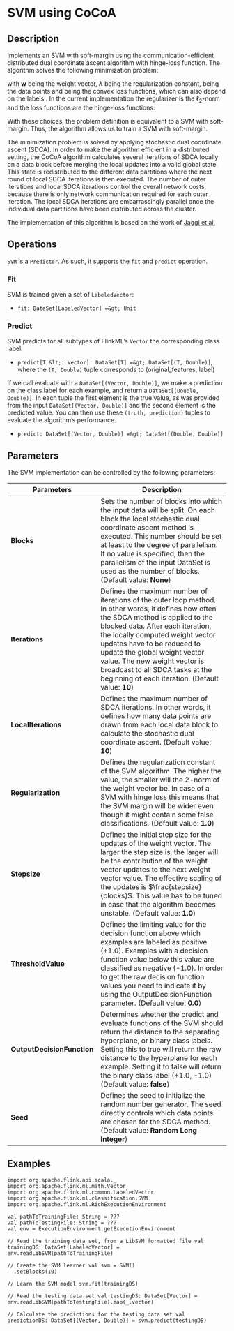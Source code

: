  $$ \newcommand{\R}{\mathbb{R}} \newcommand{\E}{\mathbb{E}} \newcommand{\x}{\mathbf{x}} \newcommand{\y}{\mathbf{y}} \newcommand{\wv}{\mathbf{w}} \newcommand{\av}{\mathbf{\alpha}} \newcommand{\bv}{\mathbf{b}} \newcommand{\N}{\mathbb{N}} \newcommand{\id}{\mathbf{I}} \newcommand{\ind}{\mathbf{1}} \newcommand{\0}{\mathbf{0}} \newcommand{\unit}{\mathbf{e}} \newcommand{\one}{\mathbf{1}} \newcommand{\zero}{\mathbf{0}} \newcommand\rfrac[2]{^{#1}\!/_{#2}} \newcommand{\norm}[1]{\left\lVert#1\right\rVert} $$

# SVM using CoCoA

## Description

Implements an SVM with soft-margin using the communication-efficient distributed dual coordinate ascent algorithm with hinge-loss function. The algorithm solves the following minimization problem:

with $\mathbf{w}$ being the weight vector, $\lambda$ being the regularization constant,  being the data points and  being the convex loss functions, which can also depend on the labels . In the current implementation the regularizer is the $\ell_2$-norm and the loss functions are the hinge-loss functions:

With these choices, the problem definition is equivalent to a SVM with soft-margin. Thus, the algorithm allows us to train a SVM with soft-margin.

The minimization problem is solved by applying stochastic dual coordinate ascent (SDCA). In order to make the algorithm efficient in a distributed setting, the CoCoA algorithm calculates several iterations of SDCA locally on a data block before merging the local updates into a valid global state. This state is redistributed to the different data partitions where the next round of local SDCA iterations is then executed. The number of outer iterations and local SDCA iterations control the overall network costs, because there is only network communication required for each outer iteration. The local SDCA iterations are embarrassingly parallel once the individual data partitions have been distributed across the cluster.

The implementation of this algorithm is based on the work of [Jaggi et al.](http://arxiv.org/abs/1409.1458)

## Operations

`SVM` is a `Predictor`. As such, it supports the `fit` and `predict` operation.

### Fit

SVM is trained given a set of `LabeledVector`:

*   `fit: DataSet[LabeledVector] =&gt; Unit`

### Predict

SVM predicts for all subtypes of FlinkML’s `Vector` the corresponding class label:

*   `predict[T &lt;: Vector]: DataSet[T] =&gt; DataSet[(T, Double)]`, where the `(T, Double)` tuple corresponds to (original_features, label)

If we call evaluate with a `DataSet[(Vector, Double)]`, we make a prediction on the class label for each example, and return a `DataSet[(Double, Double)]`. In each tuple the first element is the true value, as was provided from the input `DataSet[(Vector, Double)]` and the second element is the predicted value. You can then use these `(truth, prediction)` tuples to evaluate the algorithm’s performance.

*   `predict: DataSet[(Vector, Double)] =&gt; DataSet[(Double, Double)]`

## Parameters

The SVM implementation can be controlled by the following parameters:

| Parameters | Description |
| --- | --- |
| **Blocks** | Sets the number of blocks into which the input data will be split. On each block the local stochastic dual coordinate ascent method is executed. This number should be set at least to the degree of parallelism. If no value is specified, then the parallelism of the input DataSet is used as the number of blocks. (Default value: **None**) |
| **Iterations** | Defines the maximum number of iterations of the outer loop method. In other words, it defines how often the SDCA method is applied to the blocked data. After each iteration, the locally computed weight vector updates have to be reduced to update the global weight vector value. The new weight vector is broadcast to all SDCA tasks at the beginning of each iteration. (Default value: **10**) |
| **LocalIterations** | Defines the maximum number of SDCA iterations. In other words, it defines how many data points are drawn from each local data block to calculate the stochastic dual coordinate ascent. (Default value: **10**) |
| **Regularization** | Defines the regularization constant of the SVM algorithm. The higher the value, the smaller will the 2-norm of the weight vector be. In case of a SVM with hinge loss this means that the SVM margin will be wider even though it might contain some false classifications. (Default value: **1.0**) |
| **Stepsize** | Defines the initial step size for the updates of the weight vector. The larger the step size is, the larger will be the contribution of the weight vector updates to the next weight vector value. The effective scaling of the updates is $\frac{stepsize}{blocks}$. This value has to be tuned in case that the algorithm becomes unstable. (Default value: **1.0**) |
| **ThresholdValue** | Defines the limiting value for the decision function above which examples are labeled as positive (+1.0). Examples with a decision function value below this value are classified as negative (-1.0). In order to get the raw decision function values you need to indicate it by using the OutputDecisionFunction parameter. (Default value: **0.0**) |
| **OutputDecisionFunction** | Determines whether the predict and evaluate functions of the SVM should return the distance to the separating hyperplane, or binary class labels. Setting this to true will return the raw distance to the hyperplane for each example. Setting it to false will return the binary class label (+1.0, -1.0) (Default value: **false**) |
| **Seed** | Defines the seed to initialize the random number generator. The seed directly controls which data points are chosen for the SDCA method. (Default value: **Random Long Integer**) |

## Examples



```
import org.apache.flink.api.scala._
import org.apache.flink.ml.math.Vector
import org.apache.flink.ml.common.LabeledVector
import org.apache.flink.ml.classification.SVM
import org.apache.flink.ml.RichExecutionEnvironment

val pathToTrainingFile: String = ???
val pathToTestingFile: String = ???
val env = ExecutionEnvironment.getExecutionEnvironment

// Read the training data set, from a LibSVM formatted file val trainingDS: DataSet[LabeledVector] = env.readLibSVM(pathToTrainingFile)

// Create the SVM learner val svm = SVM()
  .setBlocks(10)

// Learn the SVM model svm.fit(trainingDS)

// Read the testing data set val testingDS: DataSet[Vector] = env.readLibSVM(pathToTestingFile).map(_.vector)

// Calculate the predictions for the testing data set val predictionDS: DataSet[(Vector, Double)] = svm.predict(testingDS)
```



